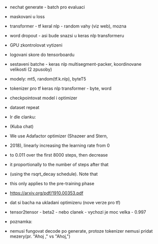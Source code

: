 - nechat generate - batch pro evaluaci
- maskovani u loss
- transformer - tf keral nlp - random vahy (viz web), mozna 
- word dropout - asi bude snazsi u keras nlp transformeru
- GPU zkontrolovat vytizeni

- logovani skore do tensorboardu

- sestaveni batche - keras nlp multisegment-packer, koordinovane velikosti (2 zpusoby)

- modely: mt5, random(tf.k.nlp), byteT5

- tokenizer pro tf keras nlp transformer - byte, word

- checkpointovat model i optimizer

- dataset repeat


- lr dle clanku:
- (Kuba chat)
- We use Adafactor optimizer (Shazeer and Stern,
- 2018), linearly increasing the learning rate from 0
- to 0.011 over the first 8000 steps, then decrease
- it proportionally to the number of steps after that
- (using the rsqrt_decay schedule). Note that
- this only applies to the pre-training phase

- https://arxiv.org/pdf/1910.00353.pdf

- dat si bacha na ukladani optimizeru (nove verze pro tf)

- tensor2tensor - beta2 - nebo clanek - vychozi je moc velka - 0.997

- poznamka:
- nemusi fungovat decode po generate, protoze tokenizer nemusi pridat mezery(pr. "Ahoj ," vs "Ahoj,")
